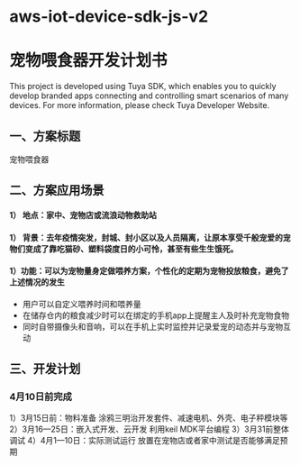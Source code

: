# aws-iot-device-sdk-js-v2
# 宠物喂食器开发计划书

This project is developed using Tuya SDK, which enables you to quickly develop branded apps connecting and controlling smart scenarios of many devices.
For more information, please check Tuya Developer Website.


## 一、方案标题

宠物喂食器

## 二、方案应用场景

 #### 1） 地点：家中、宠物店或流浪动物救助站
 #### 1） 背景：去年疫情突发，封城、封小区以及人员隔离，让原本享受千般宠爱的宠物们变成了靠吃猫砂、塑料袋度日的小可怜，甚至有些生生饿死。
 #### 1）功能：可以为宠物量身定做喂养方案，个性化的定期为宠物投放粮食，避免了上述情况的发生
* 用户可以自定义喂养时间和喂养量
* 在储存仓内的粮食减少时可以在绑定的手机app上提醒主人及时补充宠物食物
* 同时自带摄像头和音响，可以在手机上实时监控并记录爱宠的动态并与宠物互动

## 三、开发计划

### 4月10日前完成
1）3月15日前：物料准备
涂鸦三明治开发套件、减速电机、外壳、电子秤模块等
2）3月16—25日：嵌入式开发、云开发
利用keil MDK平台编程
3）3月31前整体调试
4）4月1—10日：实际测试运行
放置在宠物店或者家中测试是否能够满足预期

